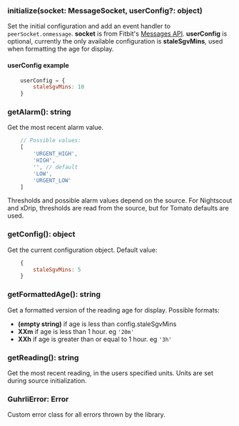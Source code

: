 
### initialize(socket: MessageSocket, userConfig?: object)

Set the initial configuration and add an event handler to
`peerSocket.onmessage`. **socket** is from Fitbit's
[Messages API](https://dev.fitbit.com/build/reference/device-api/messaging/#variable-peersocket).
**userConfig** is optional, currently the only available configuration is
**staleSgvMins**, used when formatting the age for display. 

#### userConfig example
```js
    userConfig = {
        staleSgvMins: 10
    }
```


### getAlarm(): string

Get the most recent alarm value.
```js
    // Possible values:
    [
        'URGENT_HIGH',
        'HIGH',
        '', // default
        'LOW',
        'URGENT_LOW'
    ]
```

Thresholds and possible alarm values depend on the source. For Nightscout and xDrip,
thresholds are read from the source, but for Tomato defaults are used.


### getConfig(): object

Get the current configuration object. Default value:
```js
    {
        staleSgvMins: 5
    }
```

### getFormattedAge(): string

Get a formatted version of the reading age for display. Possible formats:
*  **(empty string)** if age is less than config.staleSgvMins
*  **XXm** if age is less than 1 hour. eg `'20m'`
*  **XXh** if age is greater than or equal to 1 hour. eg `'3h'`

### getReading(): string

Get the most recent reading, in the users specified units. Units are set during
source initialization.

### GuhrliError: Error

Custom error class for all errors thrown by the library.
